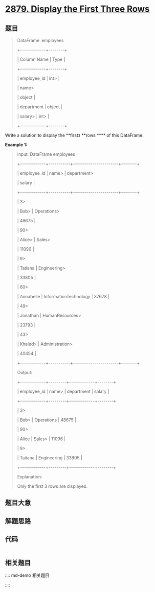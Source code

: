 # [2879. Display the First Three Rows](https://leetcode.com/problems/display-the-first-three-rows/)

## 题目


> 
> DataFrame: employees
> 
> +-------------+--------+
> 
> | Column Name | Type   |
> 
> +-------------+--------+
> 
> | employee_id | int> 
> |
> 
> | name> 
> > 
> | object |
> 
> | department  | object |
> 
> | salary> 
>   | int> 
> |
> 
> +-------------+--------+
> 
> 

Write a solution to display the **first`3` **rows **** of this DataFrame.



**Example 1:**

> Input: DataFrame employees
> 
> +-------------+-----------+-----------------------+--------+
> 
> | employee_id | name> 
>   | department> 
> > 
> > 
> | salary |
> 
> +-------------+-----------+-----------------------+--------+
> 
> | 3> 
> > 
>    | Bob> 
>    | Operations> 
> > 
> > 
> | 48675  |
> 
> | 90> 
> > 
>   | Alice> 
>  | Sales> 
> > 
> > 
> > 
>  | 11096  |
> 
> | 9> 
> > 
>    | Tatiana   | Engineering> 
> > 
>    | 33805  |
> 
> | 60> 
> > 
>   | Annabelle | InformationTechnology | 37678  |
> 
> | 49> 
> > 
>   | Jonathan  | HumanResources> 
> > 
> | 23793  |
> 
> | 43> 
> > 
>   | Khaled> 
> | Administration> 
> > 
> | 40454  |
> 
> +-------------+-----------+-----------------------+--------+
> 
> Output:
> 
> +-------------+---------+-------------+--------+
> 
> | employee_id | name> 
> | department  | salary |
> 
> +-------------+---------+-------------+--------+
> 
> | 3> 
> > 
>    | Bob> 
>  | Operations  | 48675  |
> 
> | 90> 
> > 
>   | Alice   | Sales> 
>    | 11096  |
> 
> | 9> 
> > 
>    | Tatiana | Engineering | 33805  |
> 
> +-------------+---------+-------------+--------+
> 
> Explanation: 
> 
> Only the first 3 rows are displayed.


## 题目大意

## 解题思路

## 代码

```javascript

```

## 相关题目

:::: md-demo 相关题目

::::

